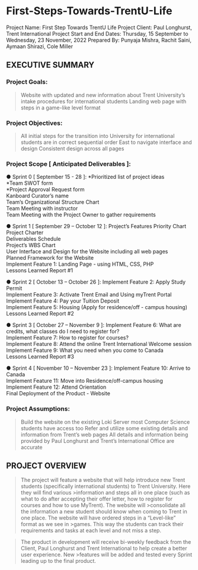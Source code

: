 # First-Steps-Towards-TrentU-Life

Project Name: First Step Towards TrentU Life
Project Client: Paul Longhurst, Trent International
Project Start and End Dates: Thursday, 15 September to Wednesday, 23 November, 2022
Prepared By: Punyaja Mishra, Rachit Saini, Aymaan Shirazi, Cole Miller



## EXECUTIVE SUMMARY

### Project Goals:
>Website with updated and new information about Trent University’s intake procedures for international students
>Landing web page with steps in a game-like level format


### Project Objectives:
>All initial steps for the transition into University for international students are in correct sequential order
>East to navigate interface and design
>Consistent design across all pages


### Project Scope [ Anticipated Deliverables ]:
● Sprint 0 [ September 15 - 28 ]:
*Prioritized list of project ideas <br/>
*Team SWOT form <br/>
*Project Approval Request form <br/>
Kanboard Curator’s name <br/>
Team’s Organizational Structure Chart <br/>
Team Meeting with instructor <br/>
Team Meeting with the Project Owner to gather requirements <br/>

● Sprint 1 [ September 29 – October 12 ]:
Project’s Features Priority Chart  <br/>
Project Charter <br/>
Deliverables Schedule <br/>
Project’s WBS Chart <br/>
User Interface and Design for the Website including all web pages <br/>
Planned Framework for the Website <br/>
Implement Feature 1: Landing Page - using HTML, CSS, PHP <br/>
Lessons Learned Report #1 <br/>
 

● Sprint 2 [ October 13 – October 26 ]:
Implement Feature 2: Apply Study Permit <br/>
Implement Feature 3: Activate Trent Email and Using myTrent Portal <br/>
Implement Feature 4: Pay your Tuition Deposit <br/>
Implement Feature 5: Housing (Apply for residence/off - campus housing) <br/>
Lessons Learned Report #2 <br/>


● Sprint 3 [ October 27 – November 9 ]:
Implement Feature 6: What are credits, what classes do I need to register for? <br/>
Implement Feature 7: How to register for courses? <br/>
Implement Feature 8: Attend the online Trent International Welcome session <br/>
Implement Feature 9: What you need when you come to Canada  <br/>
Lessons Learned Report #3 <br/>


● Sprint 4 [ November 10 – November 23 ]:
Implement Feature 10: Arrive to Canada <br/>
Implement Feature 11: Move into Residence/off-campus housing <br/>
Implement Feature 12: Attend Orientation <br/>
Final Deployment of the Product - Website <br/>
 
### Project Assumptions:
>Build the website on the existing Loki Server most Computer Science students have access too
>Refer and utilize some existing details and information from Trent’s web pages
>All details and information being provided by Paul Longhurst and Trent’s International Office are accurate



## PROJECT OVERVIEW

>The project will feature a website that will help introduce new Trent students (specifically international students) to Trent University.  Here they will find various >information and steps all in one place (such as what to do after accepting their offer letter, how to register for courses and how to use MyTrent). The website will >consolidate all the information a new student should know when coming to Trent in one place. The website will have ordered steps in a “Level-like” format as we see in >games. This way the students can track their requirements and tasks at each level and not miss a step.

>The product in development will receive bi-weekly feedback from the Client, Paul Longhurst and Trent International to help create a better user experience. New >features will be added and tested every Sprint leading up to the final product. 





